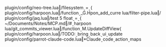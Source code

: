 plugin/config/neo-tree.lua‖/filesystemˍ=ˍ{
plugin/config/harpoon.lua‖/functionˍ_G.Hpon_add_curre
lua/filter-pipe.lua‖/
plugin/config/jaq.lua‖/test 5 floatˍ=ˍ{
~/Documents/Notes/MCP.md‖/#ˍharpoon
lua/git_commits_viewer.lua‖/functionˍM.UpdateDiffView(
plugin/config/harpoon.lua‖/TODO:ˍbringˍbackˍuiˍupdate
plugin/config/parrot-claude-code.lua‖*Claudeˍcodeˍactionˍmaps
